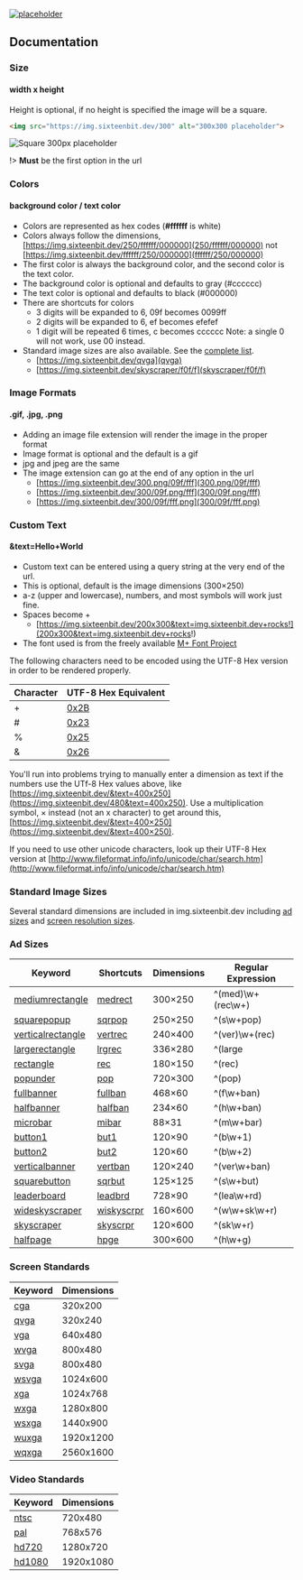 [![placeholder](https://img.sixteenbit.dev/880x660/42b983/fff)](https://img.sixteenbit.dev/880x660/42b983/fff ':id=preview')

## Documentation

### Size

#### width x height

Height is optional, if no height is specified the image will be a square.

```html
<img src="https://img.sixteenbit.dev/300" alt="300x300 placeholder">
```

![Square 300px placeholder](https://img.sixteenbit.dev/300)

!> **Must** be the first option in the url

### Colors

#### background color / text color

*   Colors are represented as hex codes (**#ffffff** is white)
*   Colors always follow the dimensions, [https://img.sixteenbit.dev/250/ffffff/000000](250/ffffff/000000) not [https://img.sixteenbit.dev/ffffff/250/000000](ffffff/250/000000)
*   The first color is always the background color, and the second color is the text color.
*   The background color is optional and defaults to gray (#cccccc)
*   The text color is optional and defaults to black (#000000)
*   There are shortcuts for colors
	*   3 digits will be expanded to 6, 09f becomes 0099ff
	*   2 digits will be expanded to 6, ef becomes efefef
	*   1 digit will be repeated 6 times, c becomes cccccc Note: a single 0 will not work, use 00 instead.
*   Standard image sizes are also available. See the [complete list](?id=standard-image-sizes).
	*   [https://img.sixteenbit.dev/qvga](qvga)
	*   [https://img.sixteenbit.dev/skyscraper/f0f/f](skyscraper/f0f/f)

### Image Formats

#### .gif, .jpg, .png

*   Adding an image file extension will render the image in the proper format
*   Image format is optional and the default is a gif
*   jpg and jpeg are the same
*   The image extension can go at the end of any option in the url
	*   [https://img.sixteenbit.dev/300.png/09f/fff](300.png/09f/fff)
	*   [https://img.sixteenbit.dev/300/09f.png/fff](300/09f.png/fff)
	*   [https://img.sixteenbit.dev/300/09f/fff.png](300/09f/fff.png)

### Custom Text

#### &text=Hello+World

*   Custom text can be entered using a query string at the very end of the url.
*   This is optional, default is the image dimensions (<span class="example">300×250</span>)
*   a-z (upper and lowercase), numbers, and most symbols will work just fine.
*   Spaces become +
	*   [https://img.sixteenbit.dev/200x300&text=img.sixteenbit.dev+rocks!](200x300&text=img.sixteenbit.dev+rocks!)
*   The font used is from the freely available [M+ Font Project](http://mplus-fonts.sourceforge.jp)

The following characters need to be encoded using the UTF-8 Hex version in order to be rendered properly.

<table>
	<thead>
		<tr>
			<th>Character</th>
			<th>UTF-8 Hex Equivalent</th>
		</tr>
	</thead>
	<tbody>
		<tr>
			<td>+</td>
			<td><a href="480&text=Plus+Sign=0x2B">0x2B</a></td>
		</tr>
		<tr>
			<td>#</td>
			<td><a href="480&text=Number+sign+(Octothorp)=0x23">0x23</a></td>
		</tr>
		<tr>
			<td>%</td>
			<td><a href="480&text=Percent+symbol=0x25">0x25</a></td>
		</tr>
		<tr>
			<td>&amp;</td>
			<td><a href="480&text=Ampersand=0x26">0x26</a></td>
		</tr>
	</tbody>
</table>

You'll run into problems trying to manually enter a dimension as text if the numbers use the UTf-8 Hex values above, like [https://img.sixteenbit.dev/&text=400x250](https://img.sixteenbit.dev/480&text=400x250). Use a multiplication symbol, × instead (not an x character) to get around this, [https://img.sixteenbit.dev/&text=400×250](https://img.sixteenbit.dev/&text=400×250).

If you need to use other unicode characters, look up their UTF-8 Hex version at [http://www.fileformat.info/info/unicode/char/search.htm](http://www.fileformat.info/info/unicode/char/search.htm)

### Standard Image Sizes

Several standard dimensions are included in img.sixteenbit.dev including [ad sizes](http://www.iab.net/iab_products_and_industry_services/1421/1443/1452) and [screen resolution sizes](http://en.wikipedia.org/wiki/File:Vector_Video_Standards2.svg).

### Ad Sizes

|Keyword|Shortcuts|Dimensions|Regular Expression|
|--- |--- |--- |--- |
|[mediumrectangle](https://img.sixteenbit.dev/)|[medrect](https://img.sixteenbit.dev/)|300×250|^(med)\w+(rec\w+)|
|[squarepopup](https://img.sixteenbit.dev/)|[sqrpop](https://img.sixteenbit.dev/)|250×250|^(s\w+pop)|
|[verticalrectangle](https://img.sixteenbit.dev/)|[vertrec](https://img.sixteenbit.dev/)|240×400|^(ver)\w+(rec)|
|[largerectangle](https://img.sixteenbit.dev/)|[lrgrec](https://img.sixteenbit.dev/)|336×280|^(large|lrg)(rec)|
|[rectangle](https://img.sixteenbit.dev/rectangle)|[rec](https://img.sixteenbit.dev/rec)|180×150|^(rec)|
|[popunder](https://img.sixteenbit.dev/popunder)|[pop](https://img.sixteenbit.dev/pop)|720×300|^(pop)|
|[fullbanner](https://img.sixteenbit.dev/fullbanner)|[fullban](https://img.sixteenbit.dev/fullban)|468×60|^(f\w+ban)|
|[halfbanner](https://img.sixteenbit.dev/halfbanner)|[halfban](https://img.sixteenbit.dev/halfban)|234×60|^(h\w+ban)|
|[microbar](https://img.sixteenbit.dev/microbar)|[mibar](https://img.sixteenbit.dev/mibar)|88×31|^(m\w+bar)|
|[button1](https://img.sixteenbit.dev/button1)|[but1](https://img.sixteenbit.dev/but1)|120×90|^(b\w+1)|
|[button2](https://img.sixteenbit.dev/button2)|[but2](https://img.sixteenbit.dev/but2)|120×60|^(b\w+2)|
|[verticalbanner](https://img.sixteenbit.dev/verticalbanner)|[vertban](https://img.sixteenbit.dev/vertban)|120×240|^(ver\w+ban)|
|[squarebutton](https://img.sixteenbit.dev/squarebutton)|[sqrbut](https://img.sixteenbit.dev/sqrbut)|125×125|^(s\w+but)|
|[leaderboard](https://img.sixteenbit.dev/leaderboard)|[leadbrd](https://img.sixteenbit.dev/leadbrd)|728×90|^(lea\w+rd)|
|[wideskyscraper](https://img.sixteenbit.dev/wideskyscraper)|[wiskyscrpr](https://img.sixteenbit.dev/wiskyscrpr)|160×600|^(w\w+sk\w+r)|
|[skyscraper](https://img.sixteenbit.dev/skyscraper)|[skyscrpr](https://img.sixteenbit.dev/skyscrpr)|120×600|^(sk\w+r)|
|[halfpage](https://img.sixteenbit.dev/halfpage)|[hpge](https://img.sixteenbit.dev/hpge)|300×600|^(h\w+g)|

### Screen Standards

|Keyword|Dimensions|
|--- |--- |
|[cga](https://img.sixteenbit.dev/cga)|320x200|
|[qvga](https://img.sixteenbit.dev/qvga)|320x240|
|[vga](https://img.sixteenbit.dev/vga)|640x480|
|[wvga](https://img.sixteenbit.dev/wvga)|800x480|
|[svga](https://img.sixteenbit.dev/svga)|800x480|
|[wsvga](https://img.sixteenbit.dev/wsvga)|1024x600|
|[xga](https://img.sixteenbit.dev/xga)|1024x768|
|[wxga](https://img.sixteenbit.dev/wxga)|1280x800|
|[wsxga](https://img.sixteenbit.dev/wsxga)|1440x900|
|[wuxga](https://img.sixteenbit.dev/wuxga)|1920x1200|
|[wqxga](https://img.sixteenbit.dev/wqxga)|2560x1600|

### Video Standards

|Keyword|Dimensions|
|--- |--- |
|[ntsc](https://img.sixteenbit.dev/ntsc)|720x480|
|[pal](https://img.sixteenbit.dev/pal)|768x576|
|[hd720](https://img.sixteenbit.dev/hd720)|1280x720|
|[hd1080](https://img.sixteenbit.dev/hd1080)|1920x1080|
